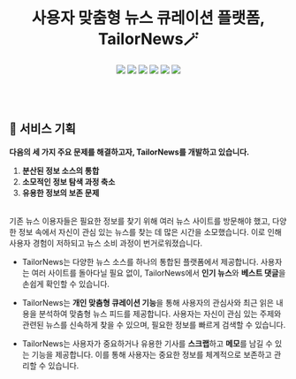 <div align="center">
  <h1 align="center">사용자 맞춤형 뉴스 큐레이션 플랫폼, TailorNews🪄 </h1>
  <img src="https://img.shields.io/badge/Typescript-3178C6?style=flat-square&logo=Typescript&logoColor=white">
  <img src="https://img.shields.io/badge/Next.js-000000?style=flat-square&logo=Next.js&logoColor=white">
  <img src="https://img.shields.io/badge/Tailwind CSS-06B6D4?style=flat-square&logo=Tailwind CSS&logoColor=white">
  <img src="https://img.shields.io/badge/Firebase-DD2C00?style=flat-square&logo=Firebase&logoColor=white">
  <img src="https://img.shields.io/badge/Python-3776AB?style=flat-square&logo=Python&logoColor=white">
  <img src="https://img.shields.io/badge/npm-CB3837?style=flat-square&logo=npm&logoColor=white">
</div>

<br />
<br />
<br />

## 📄 서비스 기획

**다음의 세 가지 주요 문제를 해결하고자, TailorNews를 개발하고 있습니다.**

1. **분산된 정보 소스의 통합**
2. **소모적인 정보 탐색 과정 축소**
3. **유용한 정보의 보존 문제**

<br />
기존 뉴스 이용자들은 필요한 정보를 찾기 위해 여러 뉴스 사이트를 방문해야 했고, 다양한 정보 속에서 자신이 관심 있는 뉴스를 찾는 데 많은 시간을 소모했습니다. 이로 인해 사용자 경험이 저하되고 뉴스 소비 과정이 번거로워졌습니다.

- TailorNews는 다양한 뉴스 소스를 하나의 통합된 플랫폼에서 제공합니다. 사용자는 여러 사이트를 돌아다닐 필요 없이, TailorNews에서 **인기 뉴스**와 **베스트 댓글**을 손쉽게 확인할 수 있습니다.

- TailorNews는 **개인 맞춤형 큐레이션 기능**을 통해 사용자의 관심사와 최근 읽은 내용을 분석하여 맞춤형 뉴스 피드를 제공합니다. 사용자는 자신이 관심 있는 주제와 관련된 뉴스를 신속하게 찾을 수 있으며, 필요한 정보를 빠르게 검색할 수 있습니다.

- TailorNews는 사용자가 중요하거나 유용한 기사를 **스크랩**하고 **메모**를 남길 수 있는 기능을 제공합니다. 이를 통해 사용자는 중요한 정보를 체계적으로 보존하고 관리할 수 있습니다.

 
